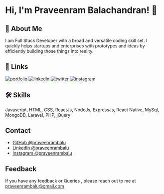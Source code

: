 
# Hi, I'm Praveenram Balachandran! 👋


## 🚀 About Me
I am Full Stack Developer with a broad and versatile coding skill set. I quickly helps startups and enterprises with prototypes and ideas by efficiently building those things into reality.


## 🔗 Links
[![portfolio](https://img.shields.io/badge/my_portfolio-000?style=for-the-badge&logo=ko-fi&logoColor=white)](https://praveenrambalu.github.io/)
[![linkedin](https://img.shields.io/badge/linkedin-0A66C2?style=for-the-badge&logo=linkedin&logoColor=white)](https://www.linkedin.com/ln/praveenrambalu)
[![twitter](https://img.shields.io/badge/twitter-1DA1F2?style=for-the-badge&logo=twitter&logoColor=white)](https://twitter.com/praveenrambalu)
[![instagram](https://img.shields.io/badge/instagram-8a3ab9?style=for-the-badge&logo=instagram&logoColor=white)](https://instagram.com/praveenrambalu)

## 🛠 Skills
Javascript, HTML, CSS, ReactJs, NodeJs, ExpressJs, React Native, MySql, MongoDB, Laravel, PHP, jQuery


## Contact 

- [GitHub @praveenrambalu](https://www.github.com/praveenrambalu)
- [LinkedIn @praveenrambalu](https://www.linkedin.com/ln/praveenrambalu)
- [Instagram @praveenrambalu](https://www.instagram.com/praveenrambalu)

## Feedback

If you have any feedback or Queries , please reach out to me at praveenrambalu@gmail.com
